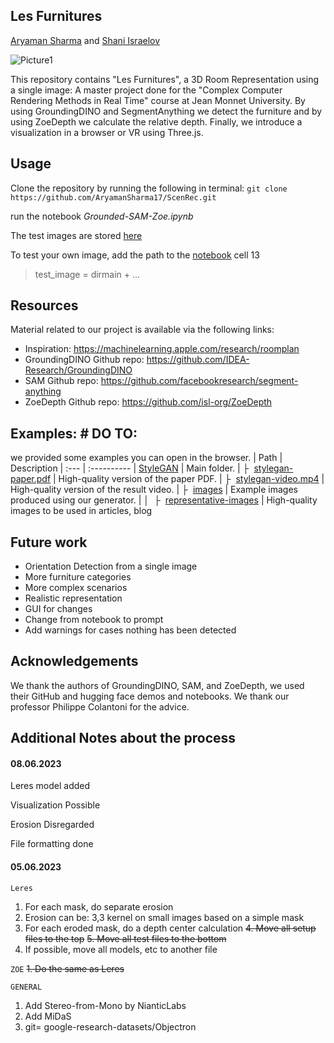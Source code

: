 ## Les Furnitures 
[Aryaman Sharma](https://github.com/AryamanSharma17) and [Shani Israelov](https://github.com/shani1610)

![Picture1](https://github.com/AryamanSharma17/ScenRec/assets/56839113/e611fdc5-b539-40f9-b73e-09ab3187a51d)

This repository contains "Les Furnitures", a 3D Room Representation using a single image: A master project done for the "Complex Computer Rendering Methods in Real Time" course at Jean Monnet University. By using GroundingDINO and SegmentAnything we detect the furniture and by using ZoeDepth we calculate the relative depth. 
Finally, we introduce a visualization in a browser or VR using Three.js.

## Usage
Clone the repository by running the following in terminal:
``
git clone https://github.com/AryamanSharma17/ScenRec.git
``

run the notebook *Grounded-SAM-Zoe.ipynb*

The test images are stored [here](https://github.com/AryamanSharma17/ScenRec/tree/master/Resource/Test_images)

To test your own image, add the path to the [notebook](https://github.com/AryamanSharma17/ScenRec/blob/master/Grounded-SAM-Zoe.ipynb) cell 13
>test_image = dirmain + ...

## Resources

Material related to our project is available via the following links:

- Inspiration: https://machinelearning.apple.com/research/roomplan
- GroundingDINO Github repo: https://github.com/IDEA-Research/GroundingDINO
- SAM Github repo: https://github.com/facebookresearch/segment-anything
- ZoeDepth Github repo: https://github.com/isl-org/ZoeDepth

## Examples: # DO TO:

we provided some examples you can open in the browser.
| Path | Description
| :--- | :----------
| [StyleGAN](https://drive.google.com/open?id=1uka3a1noXHAydRPRbknqwKVGODvnmUBX) | Main folder.
| &boxvr;&nbsp; [stylegan-paper.pdf](https://drive.google.com/open?id=1v-HkF3Ehrpon7wVIx4r5DLcko_U_V6Lt) | High-quality version of the paper PDF.
| &boxvr;&nbsp; [stylegan-video.mp4](https://drive.google.com/open?id=1uzwkZHQX_9pYg1i0d1Nbe3D9xPO8-qBf) | High-quality version of the result video.
| &boxvr;&nbsp; [images](https://drive.google.com/open?id=1-l46akONUWF6LCpDoeq63H53rD7MeiTd) | Example images produced using our generator.
| &boxv;&nbsp; &boxvr;&nbsp; [representative-images](https://drive.google.com/open?id=1ToY5P4Vvf5_c3TyUizQ8fckFFoFtBvD8) | High-quality images to be used in articles, blog

## Future work 
* Orientation Detection from a single image 
* More furniture categories
* More complex scenarios 
* Realistic representation 
* GUI for changes
* Change from notebook to prompt 
* Add warnings for cases nothing has been detected

## Acknowledgements

We thank the authors of GroundingDINO, SAM, and ZoeDepth, we used their GitHub and hugging face demos and notebooks. 
We thank our professor Philippe Colantoni for the advice. 

## Additional Notes about the process

#### 08.06.2023

Leres model added

Visualization Possible

Erosion Disregarded

File formatting done

#### 05.06.2023
`Leres`
1. For each mask, do separate erosion
2. Erosion can be: 3,3 kernel on small images based on a simple mask
3. For each eroded mask, do a depth center calculation
~~4. Move all setup files to the top~~
~~5. Move all test files to the bottom~~
6. If possible, move all models, etc to another file

 
`ZOE`
~~1. Do the same as Leres~~


`GENERAL`
1. Add Stereo-from-Mono by NianticLabs
2. Add MiDaS
3. git= google-research-datasets/Objectron

